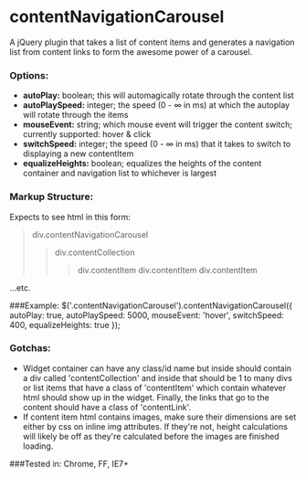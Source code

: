 contentNavigationCarousel
=====================

A jQuery plugin that takes a list of content items and generates a navigation list from content links to form the awesome power of a carousel.

### Options:
* **autoPlay:** boolean; this will automagically rotate through the content list
* **autoPlaySpeed:** integer; the speed (0 - ∞ in ms) at which the autoplay will rotate through the items
* **mouseEvent:** string; which mouse event will trigger the content switch; currently supported: hover & click
* **switchSpeed:** integer; the speed (0 - ∞ in ms) that it takes to switch to displaying a new contentItem
* **equalizeHeights:** boolean; equalizes the heights of the content container and navigation list to whichever is largest

### Markup Structure:

Expects to see html in this form:

> div.contentNavigationCarousel
> > div.contentCollection
> > > div.contentItem
> > > div.contentItem
> > > div.contentItem
   
...etc.

###Example:
	$('.contentNavigationCarousel').contentNavigationCarousel({
		autoPlay: true,
		autoPlaySpeed: 5000,
		mouseEvent: 'hover',
		switchSpeed: 400,
        equalizeHeights: true
	});
	
### Gotchas:

* Widget container can have any class/id name but inside should contain a div called 'contentCollection' and inside that should be 1 to many divs or list items that have a class of 'contentItem' which contain whatever html should show up in the widget. Finally, the links that go to the content should have a class of 'contentLink'.
* If content item html contains images, make sure their dimensions are set either by css on inline img attributes. If they're not, height calculations will likely be off as they're calculated before the images are finished loading.

###Tested in: 
Chrome, FF, IE7+
